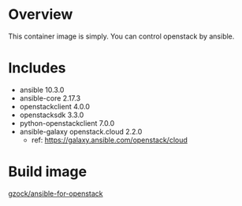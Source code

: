 # Overview

This container image is simply. You can control openstack by ansible.

# Includes

* ansible 10.3.0
* ansible-core 2.17.3
* openstackclient 4.0.0
* openstacksdk 3.3.0
* python-openstackclient 7.0.0
* ansible-galaxy openstack.cloud 2.2.0
  * ref: https://galaxy.ansible.com/openstack/cloud

# Build image

[gzock/ansible-for-openstack](https://hub.docker.com/repository/docker/gzock/ansible-for-openstack)
